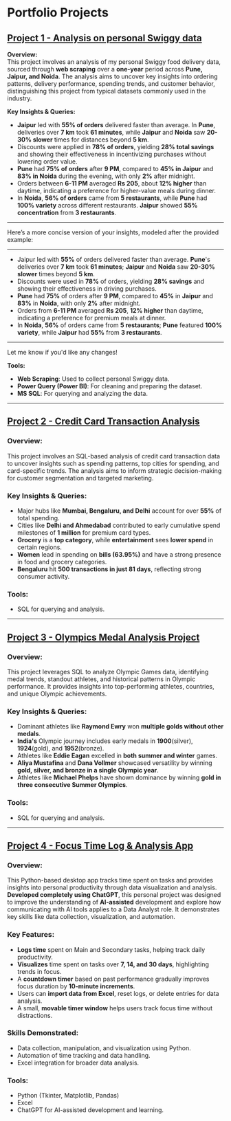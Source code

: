 # Portfolio Projects

## [Project 1 - Analysis on personal Swiggy data](https://https://github.com/ashishaameria/swiggy_sql)
 
**Overview:**  
This project involves an analysis of my personal Swiggy food delivery data, sourced through **web scraping** over a **one-year** period across **Pune, Jaipur, and Noida**. The analysis aims to uncover key insights into ordering patterns, delivery performance, spending trends, and customer behavior, distinguishing this project from typical datasets commonly used in the industry.

**Key Insights & Queries:**

- **Jaipur** led with **55% of orders** delivered faster than average. In **Pune**, deliveries over **7 km** took **61 minutes**, while **Jaipur** and **Noida** saw **20-30% slower** times for distances beyond **5 km**.
- Discounts were applied in **78% of orders**, yielding **28% total savings** and showing their effectiveness in incentivizing purchases without lowering order value.
- **Pune** had **75% of orders** after **9 PM**, compared to **45% in Jaipur** and **83% in Noida** during the evening, with only **2%** after midnight.
- Orders between **6-11 PM** averaged **Rs 205**, about **12% higher** than daytime, indicating a preference for higher-value meals during dinner.
- In **Noida**, **56% of orders** came from **5 restaurants**, while **Pune** had **100% variety** across different restaurants. **Jaipur** showed **55% concentration** from **3 restaurants**.
---
Here’s a more concise version of your insights, modeled after the provided example:

---

- Jaipur led with **55%** of orders delivered faster than average. **Pune**'s deliveries over **7 km** took **61 minutes**; **Jaipur** and **Noida** saw **20-30% slower** times beyond **5 km**.
- Discounts were used in **78%** of orders, yielding **28% savings** and showing their effectiveness in driving purchases.
- **Pune** had **75%** of orders after **9 PM**, compared to **45%** in **Jaipur** and **83%** in **Noida**, with only **2%** after midnight.
- Orders from **6-11 PM** averaged **Rs 205**, **12% higher** than daytime, indicating a preference for premium meals at dinner.
- In **Noida**, **56%** of orders came from **5 restaurants**; **Pune** featured **100% variety**, while **Jaipur** had **55%** from **3 restaurants**.

---

Let me know if you'd like any changes!



**Tools:**  
- **Web Scraping**: Used to collect personal Swiggy data.  
- **Power Query (Power BI)**: For cleaning and preparing the dataset.  
- **MS SQL**: For querying and analyzing the data.  

---

## [Project 2 - Credit Card Transaction Analysis](https://https://github.com/ashishaameria/credit_card_sql)

### Overview:
This project involves an SQL-based analysis of credit card transaction data to uncover insights such as spending patterns, top cities for spending, and card-specific trends. The analysis aims to inform strategic decision-making for customer segmentation and targeted marketing.

### Key Insights & Queries:
- Major hubs like **Mumbai, Bengaluru, and Delhi** account for over **55%** of total spending.
- Cities like **Delhi and Ahmedabad** contributed to early cumulative spend milestones of **1 million** for premium card types.
- **Grocery** is a **top category**, while **entertainment** sees **lower spend** in certain regions.
- **Women** lead in spending on **bills (63.95%)** and have a strong presence in food and grocery categories.
- **Bengaluru** hit **500 transactions in just 81 days**, reflecting strong consumer activity.

### Tools:
- SQL for querying and analysis.

---

## [Project 3 - Olympics Medal Analysis Project](https://https://github.com/ashishaameria/olympics_sql)

### Overview:
This project leverages SQL to analyze Olympic Games data, identifying medal trends, standout athletes, and historical patterns in Olympic performance. It provides insights into top-performing athletes, countries, and unique Olympic achievements.

### Key Insights & Queries:
- Dominant athletes like **Raymond Ewry** won **multiple golds without other medals**.
- **India's** Olympic journey includes early medals in **1900**(silver), **1924**(gold), and **1952**(bronze).
- Athletes like **Eddie Eagan** excelled in **both summer and winter** games.
- **Aliya Mustafina** and **Dana Vollmer** showcased versatility by winning **gold, silver, and bronze in a single Olympic year**.
- Athletes like **Michael Phelps** have shown dominance by winning **gold in three consecutive Summer Olympics**.

### Tools:
- SQL for querying and analysis.

---

## [Project 4 - Focus Time Log & Analysis App](https://https://github.com/ashishaameria/time_log_analysis_app_python)

### Overview:
This Python-based desktop app tracks time spent on tasks and provides insights into personal productivity through data visualization and analysis. **Developed completely using ChatGPT**, this personal project was designed to improve the understanding of **AI-assisted** development and explore how communicating with AI tools applies to a Data Analyst role. It demonstrates key skills like data collection, visualization, and automation.

### Key Features:
- **Logs time** spent on Main and Secondary tasks, helping track daily productivity.
- **Visualizes** time spent on tasks over **7, 14, and 30 days**, highlighting trends in focus.
- A **countdown timer** based on past performance gradually improves focus duration by **10-minute increments**.
- Users can **import data from Excel**, reset logs, or delete entries for data analysis.
- A small, **movable timer window** helps users track focus time without distractions.

### Skills Demonstrated:
- Data collection, manipulation, and visualization using Python.
- Automation of time tracking and data handling.
- Excel integration for broader data analysis.

### Tools:
- Python (Tkinter, Matplotlib, Pandas)
- Excel
- ChatGPT for AI-assisted development and learning.
